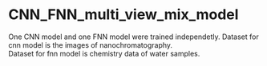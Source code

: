 # CNN_FNN_multi_view_mix_model
One CNN model and one FNN model were trained independetly.
Dataset for cnn model is the images of nanochromatography.\
Dataset for fnn model is chemistry data of water samples.
